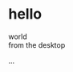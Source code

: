 # hello  
world  
from the desktop  


<article
  id="electriccars"
  data-columns="3"
  data-index-number="12314"
  data-parent="cars">
...
</article>

